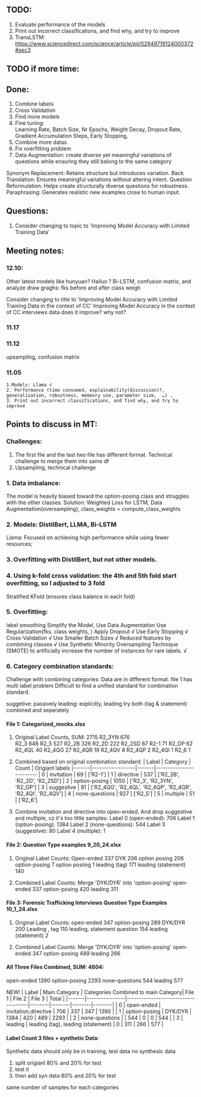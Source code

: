 
## TODO:
1. Evaluate performance of the models
2. Print out incorrect classifications, and find why, and try to improve
5. TransLSTM:
https://www.sciencedirect.com/science/article/pii/S2949719124000372#sec3


## TODO if more time: 


## Done:
1. Combine labels
2. Cross Validation
3. Find more models
4. Fine tuning:  
Learning Rate, Batch Size, Nr Epochs, Weight Decay, Dropout Rate, Gradient Accumulation Steps, Early Stopping,
5. Combine more datas
6. Fix overfitting problem
7. Data Augmentation:
create diverse yet meaningful variations of questions while ensuring they still belong to the same category

Synonym Replacement: Retains structure but introduces variation.
Back Translation: Ensures meaningful variations without altering intent.
Question Reformulation: Helps create structurally diverse questions for robustness.
Paraphrasing: Generates realistic new examples close to human input.


## Questions:
1. Consider changing to topic to 'Improving Model Accuracy with Limited Training Data'


## Meeting notes:

### 12.10:
Other latest models like hunyuan? Hailuo ?
Bi-LSTM, confusion matrix, and analyze
draw graghs: fks before and after class weigh

Consider changing to title to 'Improving Model Accuracy with Limited Training Data in the context of CC'
Improving Model Accuracy  in the context of CC interviews data
does it improve? why not?

### 11.17


### 11.12
upsampling,
confusion matrix


### 11.05
    1.Models: Llama √
    2. Performance (time consumed, explainability(discussion)?, generalization, robustness, memeory use, parameter size,  …) ,
    3. Print out incorrect classifications, and find why, and try to improve


## Points to discuss in MT:

### Challenges:
1. The first file and the last two file has different format. Technical challenge to merge them into same df
2. Upsampling, technical challenge

### 1. Data imbalance: 
   The model is heavily biased toward the option-posing class and struggles with the other classes. 
   Solution: 
   Weighted Loss for LSTM, Data Augmentation(oversampling),
   class_weights = compute_class_weights

### 2. Models: DistilBert, LLMA, Bi-LSTM
Llama: Focused on achieving high performance while using fewer resources; 

### 3. Overfitting with DistilBert, but not other models.


### 4. Using k-fold cross validation: the 4th and 5th fold start overfitting, so I adjusted to 3 fold
Stratified KFold (ensures class balance in each fold)

### 5. Overfitting: 
label smoothing
Simplify the Model,
Use Data Augmentation
Use Regularization(fks. class weights, )
Apply Dropout       √
Use Early Stopping  √
Cross-Validation   √
Use Smaller Batch Sizes √
Reduced features by combining classes √
Use Synthetic Minority Oversampling Technique (SMOTE) to artificially increase the number of instances for rare labels. √



### 6. Category combination standards:
Challenge with combining categories:
Data are in different format.
file 1 has multi label problem
Difficult to find a unified standard for combination standard.

suggetive: passively
leading: explicitly, leading try both (tag & statement) combined and seperately

#### File 1:  Categorized_mocks.xlsx
1. Original Label Counts, SUM: 2715
R2_3YN    676    
R2_3      646
R2_5      527
R2_2B     326
R2_2D     222
R2_2SD     87
R2-1       71
R2_OP      62
R2_4QL     40
R2_4QG     27
R2_4QR     19
R2_4QV      8
R2_4QP      2
R2_4QI      1
R2_6        1

2. Combined based on original combination standard:
| Label | Category         | Count | Origianl labels
|-------|------------------|-------|-------------------------
|   0   | invitation       | 69    | ['R2-1']
|   1   | directive        | 537   | ['R2_2B', 'R2_2D', 'R2_2SD']
|   2   | option-posing    | 1050  | ['R2_3', 'R2_3YN', 'R2_OP']
|   3   | suggestive       | 81    | ['R2_4QG', 'R2_4QL', 'R2_4QP', 'R2_4QR', 'R2_4QI', 'R2_4QV']
|   4   | none-questions   | 927   | ['R2_5']
|   5   | multiple         | 51    | ['R2_6']


3. Combine invitation and directive into open-ended. 
And drop suggestive and multiple, cz it's too little samples:
Label 0 (open-ended): 706
Label 1 (option-posing): 1384
Label 2 (none-questions): 544
Label 3 (suggestive): 80
Label 4 (multiple): 1

#### File 2: Question Type examples 9_20_24.xlsx
1. Original Label Counts:
Open-ended             337
DYK                    206
option posing          206
option-posing            7
option posiing           1
leading (tag)          171
leading (statement)    140

2. Combined Label Counts:
Merge 'DYK/DYR' into 'option-posing'
open-ended       337
option-posing    420
leading          311


#### File 3: Forensic Trafficking Interviews Question Type Examples 10_1_24.xlsx
1. Original Label Counts:
open-ended                     347
option-posing                  289
DYK/DYR                        200
Leading , tag                  110
leading, statement question    154
leading (statement)              2

2. Combined Label Counts:
Merge 'DYK/DYR' into 'option-posing'
open-ended       347
option-posing    489
leading          266


#### All Three Files Combined, SUM: 4804:
open-ended        1390
option-posing     2293
none-questions     544
leading            577



NEW!
| Label | Main Category  | Categories Combined to main Category| File 1 | File 2 | File 3 | Total  |
|-------|----------------|-------------------------------------|--------|--------|--------|--------|
| 0     | open-ended     | invitation,directive                | 706    |  337   |  347   |  1390  |
| 1     | option-posing  | DYK/DYR                             | 1384   |  420   |  489   |  2293  |
| 2     | none-questions |                                     | 544    |  0     |  0     |  544   |
| 3     | leading        | leading (tag), leading (statement)  | 0      |  311   |  266   |  577   |


#### Label Count 3 files + synthetic Data: 



Synthetic data should only be in training, test data no synthesic data

1. split origianl 80% and 20% for test
2. test it
3. then add syn data 80% and 20% for test

same number of samples for each categories

